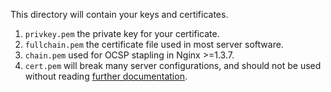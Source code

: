 This directory will contain your keys and certificates.
1. `privkey.pem`
   the private key for your certificate.
1. `fullchain.pem`
   the certificate file used in most server software.
1. `chain.pem`
   used for OCSP stapling in Nginx >=1.3.7.
1. `cert.pem`
   will break many server configurations,
   and should not be used without reading
   [further documentation](https://certbot.eff.org/docs/using.html#where-are-my-certificates).

